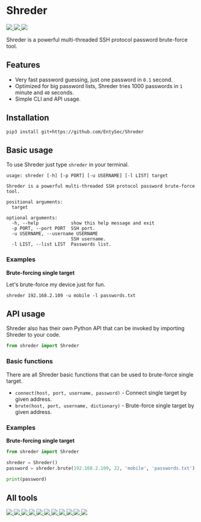 # Shreder

<p>
    <a href="https://entysec.netlify.app">
        <img src="https://img.shields.io/badge/developer-EntySec-3572a5.svg">
    </a>
    <a href="https://github.com/EntySec/Shreder">
        <img src="https://img.shields.io/badge/language-Python-3572a5.svg">
    </a>
    <a href="https://github.com/EntySec/Shreder/stargazers">
        <img src="https://img.shields.io/github/stars/EntySec/Shreder?color=yellow">
    </a>
</p>

Shreder is a powerful multi-threaded SSH protocol password brute-force tool.

## Features

* Very fast password guessing, just one password in `0.1` second.
* Optimized for big password lists, Shreder tries 1000 passwords in `1` minute and `40` seconds.
* Simple CLI and API usage.

## Installation

```shell
pip3 install git+https://github.com/EntySec/Shreder
```

## Basic usage

To use Shreder just type `shreder` in your terminal.

```
usage: shreder [-h] [-p PORT] [-u USERNAME] [-l LIST] target

Shreder is a powerful multi-threaded SSH protocol password brute-force tool.

positional arguments:
  target

optional arguments:
  -h, --help            show this help message and exit
  -p PORT, --port PORT  SSH port.
  -u USERNAME, --username USERNAME
                        SSH username.
  -l LIST, --list LIST  Passwords list.
```

### Examples

**Brute-forcing single target**

Let's brute-force my device just for fun.

```shell
shreder 192.168.2.109 -u mobile -l passwords.txt
```

## API usage

Shreder also has their own Python API that can be invoked by importing Shreder to your code.

```python
from shreder import Shreder
```

### Basic functions

There are all Shreder basic functions that can be used to brute-force single target.

* `connect(host, port, username, password)` - Connect single target by given address.
* `brute(host, port, username, dictionary)` - Brute-force single target by given address.

### Examples

**Brute-forcing single target**

```python
from shreder import Shreder

shreder = Shreder()
password = shreder.brute(192.168.2.109, 22, 'mobile', 'passwords.txt')

print(password)
```

## All tools

<p>
    <a href="https://github.com/EntySec/Ghost">
        <img src="https://img.shields.io/badge/EntySec-Ghost-3572a5.svg">
    </a>
    <a href="https://github.com/EntySec/HatSploit">
        <img src="https://img.shields.io/badge/EntySec-HatSploit-3572a5.svg">
    </a>
    <a href="https://github.com/EntySec/HatVenom">
        <img src="https://img.shields.io/badge/EntySec-HatVenom-3572a5.svg">
    </a>
    <a href="https://github.com/EntySec/RomBuster">
        <img src="https://img.shields.io/badge/EntySec-RomBuster-3572a5.svg">
    </a>
    <a href="https://github.com/EntySec/CamRaptor">
        <img src="https://img.shields.io/badge/EntySec-CamRaptor-3572a5.svg">
    </a>
    <a href="https://github.com/EntySec/CamOver">
        <img src="https://img.shields.io/badge/EntySec-CamOver-3572a5.svg">
    </a>
    <a href="https://github.com/EntySec/Shreder">
        <img src="https://img.shields.io/badge/EntySec-Shreder-3572a5.svg">
    </a>
    <a href="https://github.com/EntySec/IPinfoga">
        <img src="https://img.shields.io/badge/EntySec-IPinfoga-3572a5.svg">
    </a>
    <a href="https://github.com/EntySec/Paranoid">
        <img src="https://img.shields.io/badge/EntySec-Paranoid-3572a5.svg">
    </a>
    <a href="https://github.com/EntySec/membrane">
        <img src="https://img.shields.io/badge/EntySec-membrane-f34c79.svg">
    </a>
    <a href="https://github.com/EntySec/pwny">
        <img src="https://img.shields.io/badge/EntySec-pwny-448eff.svg">
    </a>
</p>
